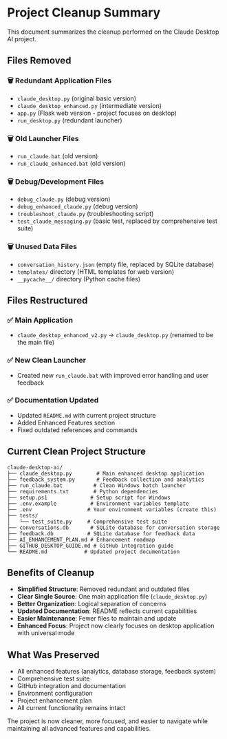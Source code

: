 # Project Cleanup Summary

This document summarizes the cleanup performed on the Claude Desktop AI project.

## Files Removed

### 🗑️ Redundant Application Files
- `claude_desktop.py` (original basic version)
- `claude_desktop_enhanced.py` (intermediate version)
- `app.py` (Flask web version - project focuses on desktop)
- `run_desktop.py` (redundant launcher)

### 🗑️ Old Launcher Files
- `run_claude.bat` (old version)
- `run_claude_enhanced.bat` (old version)

### 🗑️ Debug/Development Files
- `debug_claude.py` (debug version)
- `debug_enhanced_claude.py` (debug version)
- `troubleshoot_claude.py` (troubleshooting script)
- `test_claude_messaging.py` (basic test, replaced by comprehensive test suite)

### 🗑️ Unused Data Files
- `conversation_history.json` (empty file, replaced by SQLite database)
- `templates/` directory (HTML templates for web version)
- `__pycache__/` directory (Python cache files)

## Files Restructured

### ✅ Main Application
- `claude_desktop_enhanced_v2.py` → `claude_desktop.py` (renamed to be the main file)

### ✅ New Clean Launcher
- Created new `run_claude.bat` with improved error handling and user feedback

### ✅ Documentation Updated
- Updated `README.md` with current project structure
- Added Enhanced Features section
- Fixed outdated references and commands

## Current Clean Project Structure

```
claude-desktop-ai/
├── claude_desktop.py        # Main enhanced desktop application
├── feedback_system.py       # Feedback collection and analytics
├── run_claude.bat          # Clean Windows batch launcher
├── requirements.txt        # Python dependencies
├── setup.ps1              # Setup script for Windows
├── .env.example           # Environment variables template
├── .env                  # Your environment variables (create this)
├── tests/
│   └── test_suite.py     # Comprehensive test suite
├── conversations.db       # SQLite database for conversation storage
├── feedback.db           # SQLite database for feedback data
├── AI_ENHANCEMENT_PLAN.md # Enhancement roadmap
├── GITHUB_DESKTOP_GUIDE.md # GitHub integration guide
└── README.md            # Updated project documentation
```

## Benefits of Cleanup

- **Simplified Structure**: Removed redundant and outdated files
- **Clear Single Source**: One main application file (`claude_desktop.py`)
- **Better Organization**: Logical separation of concerns
- **Updated Documentation**: README reflects current capabilities
- **Easier Maintenance**: Fewer files to maintain and update
- **Enhanced Focus**: Project now clearly focuses on desktop application with universal mode

## What Was Preserved

- All enhanced features (analytics, database storage, feedback system)
- Comprehensive test suite
- GitHub integration and documentation
- Environment configuration
- Project enhancement plan
- All current functionality remains intact

The project is now cleaner, more focused, and easier to navigate while maintaining all advanced features and capabilities.

